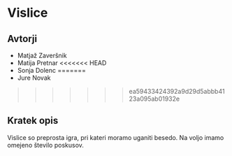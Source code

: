 # Vislice

## Avtorji

* Matjaž Zaveršnik
* Matija Pretnar
<<<<<<< HEAD
* Sonja Dolenc
=======
* Jure Novak
>>>>>>> ea59433424392a9d29d5abbb4123a095ab01932e

## Kratek opis

Vislice so preprosta igra, pri kateri moramo uganiti besedo.
Na voljo imamo omejeno število poskusov.
